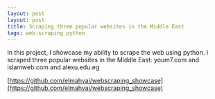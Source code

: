 ```yaml
---
layout: post
layout: post
title: Scraping three popular websites in the Middle East
tags: web-scraping python
---
```



In this project, I showcase my ability to scrape the web using python. I scraped three popular websites in the Middle East: youm7.com and islamweb.com and alexu.edu.eg

[https://github.com/elmahyai/webscraping_showcase](https://github.com/elmahyai/webscraping_showcase)

